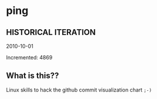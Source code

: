 # ping

## HISTORICAL ITERATION
2010-10-01

Incremented: 4869

## What is this?? 
Linux skills to hack the github commit visualization chart `;-)`
